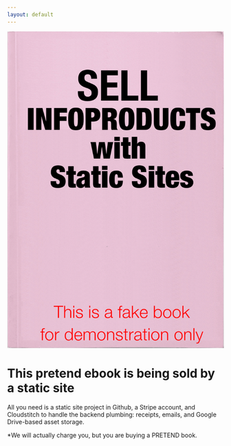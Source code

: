 ```yaml
---
layout: default
---
```


<div class="theBook">
  <img src="book.png">
</div>
<div class="thePitch">
  <div>
    <h1>This pretend ebook is being sold by a static site</h1>
    <p class="desc">All you need is a static site project in Github, a Stripe account, and Cloudstitch to handle the backend plumbing: receipts, emails, and Google Drive-based asset storage.</p>
    <form action="{{site.data.cloudstitch.api_endpoint}}" method="POST">
      <script
        src="https://checkout.stripe.com/checkout.js" class="stripe-button"
        data-key="pk_live_or1sC0BNcVEejcrQqDGx666f"
        data-amount="100"
        data-name="Pretend PDF Book"
        data-description="A pretend PDF Book"
        data-image="https://stripe.com/img/documentation/checkout/marketplace.png"
        data-locale="auto">
      </script>
      <input type="hidden" name="stripeAmount" value="100" />
      <input type="hidden" name="stripeCurrency" value="usd" />
      <input type="hidden" name="stripeDescription" value ="A pretend book." />
    </form>
    <p class="smallprint">*We will actually charge you, but you are buying a PRETEND book.</p>
  </div>
</div>  

